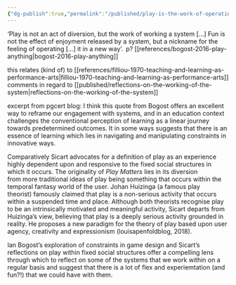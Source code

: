 ```yaml
---
{"dg-publish":true,"permalink":"/published/play-is-the-work-of-operating-a-system/","noteIcon":""}
---
```


‘Play is not an act of diversion, but the work of working a system […] Fun is not the effect of enjoyment released by a system, but a nickname for the feeling of operating […] it in a new way’.  p? [[references/bogost-2016-play-anything\|bogost-2016-play-anything]]

this relates (kind of) to [[references/filliou-1970-teaching-and-learning-as-performance-arts\|filliou-1970-teaching-and-learning-as-performance-arts]] comments in regard to [[published/reflections-on-the-working-of-the-system\|reflections-on-the-working-of-the-system]]

excerpt from pgcert blog: 
I think this quote from Bogost offers an excellent way to reframe our engagement with systems, and in an education context challenges the conventional perception of learning as a linear journey towards predetermined outcomes. It in some ways suggests that there is an essence of learning which lies in navigating and manipulating constraints in innovative ways. 

Comparatively Sicart advocates for a definition of play as an experience highly dependent upon and responsive to the fixed social structures in which it occurs. The originality of _Play Matters_ lies in its diversion from more traditional ideas of play being something that occurs within the temporal fantasy world of the user. Johan Huizinga (a famous play theorist) famously claimed that play is a non-serious activity that occurs within a suspended time and place. Although both theorists recognise play to be an intrinsically motivated and meaningful activity, Sicart departs from Huizinga’s view, believing that play is a deeply serious activity grounded in reality. He proposes a new paradigm for the theory of play based upon user agency, creativity and expressionism (louisapenfoldblog, 2018). 

Ian Bogost’s exploration of constraints in game design and Sicart’s reflections on play within fixed social structures offer a compelling lens through which to reflect on some of the systems that we work within on a regular basis and suggest that there is a lot of flex and experiemtation (and fun?!) that we could have with them.